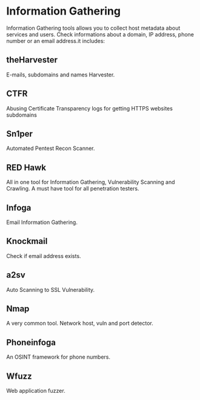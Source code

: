 # Information Gathering

Information Gathering tools allows you to collect host metadata about services and users.
Check informations about a domain, IP address, phone number or an email address.it includes:

  ## theHarvester
   E-mails, subdomains and names Harvester.

  ## CTFR
Abusing Certificate Transparency logs for getting HTTPS websites subdomains

  ## Sn1per
Automated Pentest Recon Scanner.

  ## RED Hawk
All in one tool for Information Gathering, Vulnerability Scanning and Crawling. A must have
tool for all penetration testers.

  ## Infoga
Email Information Gathering.

  ## Knockmail
Check if email address exists.

  ## a2sv
Auto Scanning to SSL Vulnerability.

  ## Nmap
A very common tool. Network host, vuln and port detector.

  ## Phoneinfoga
An OSINT framework for phone numbers.

  ## Wfuzz
Web application fuzzer.